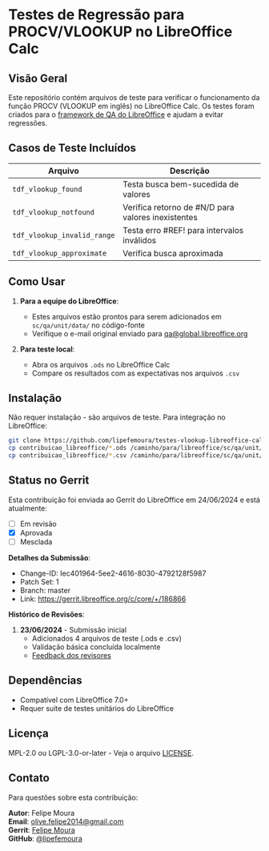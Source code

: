 # Testes de Regressão para PROCV/VLOOKUP no LibreOffice Calc

## Visão Geral
Este repositório contém arquivos de teste para verificar o funcionamento da função PROCV (VLOOKUP em inglês) no LibreOffice Calc. Os testes foram criados para o [framework de QA do LibreOffice](https://wiki.documentfoundation.org/Development/Calc_Import_Unit_Tests) e ajudam a evitar regressões.

## Casos de Teste Incluídos
| Arquivo | Descrição |
|---------|-----------|
| `tdf_vlookup_found` | Testa busca bem-sucedida de valores |
| `tdf_vlookup_notfound` | Verifica retorno de #N/D para valores inexistentes |
| `tdf_vlookup_invalid_range` | Testa erro #REF! para intervalos inválidos |
| `tdf_vlookup_approximate` | Verifica busca aproximada |

## Como Usar
1. **Para a equipe do LibreOffice**:
   - Estes arquivos estão prontos para serem adicionados em `sc/qa/unit/data/` no código-fonte
   - Verifique o e-mail original enviado para qa@global.libreoffice.org

2. **Para teste local**:
   - Abra os arquivos `.ods` no LibreOffice Calc
   - Compare os resultados com as expectativas nos arquivos `.csv`

## Instalação
Não requer instalação - são arquivos de teste. Para integração no LibreOffice:

```bash
git clone https://github.com/lipefemoura/testes-vlookup-libreoffice-calc.git
cp contribuicao_libreoffice/*.ods /caminho/para/libreoffice/sc/qa/unit/data/ods/
cp contribuicao_libreoffice/*.csv /caminho/para/libreoffice/sc/qa/unit/data/contentCSV/
```

## Status no Gerrit
Esta contribuição foi enviada ao Gerrit do LibreOffice em 24/06/2024 e está atualmente:
- [ ] Em revisão
- [x] Aprovada
- [ ] Mesclada

**Detalhes da Submissão**:
- Change-ID: Iec401964-5ee2-4616-8030-4792128f5987
- Patch Set: 1
- Branch: master
- Link: https://gerrit.libreoffice.org/c/core/+/186866

**Histórico de Revisões**:
1. **23/06/2024** - Submissão inicial
   - Adicionados 4 arquivos de teste (.ods e .csv)
   - Validação básica concluída localmente
   - [Feedback dos revisores](https://ci.libreoffice.org/job/gerrit_master_ml/43328/)

## Dependências
- Compatível com LibreOffice 7.0+
- Requer suíte de testes unitários do LibreOffice

## Licença
MPL-2.0 ou LGPL-3.0-or-later - Veja o arquivo [LICENSE](LICENSE.md).

## Contato
Para questões sobre esta contribuição:

**Autor**: Felipe Moura  
**Email**: olive.felipe2014@gmail.com  
**Gerrit**: [Felipe Moura](https://gerrit.libreoffice.org/q/owner:olive.felipe2014@gmail.com)  
**GitHub**: [@lipefemoura](https://github.com/lipefemoura)
